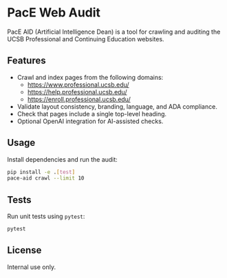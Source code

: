# PacE Web Audit

PacE AID (Artificial Intelligence Dean) is a tool for crawling and auditing the UCSB Professional and Continuing Education websites.

## Features
- Crawl and index pages from the following domains:
  - https://www.professional.ucsb.edu/
  - https://help.professional.ucsb.edu/
  - https://enroll.professional.ucsb.edu/
- Validate layout consistency, branding, language, and ADA compliance.
- Check that pages include a single top-level heading.
- Optional OpenAI integration for AI-assisted checks.

## Usage
Install dependencies and run the audit:
```bash
pip install -e .[test]
pace-aid crawl --limit 10
```

## Tests
Run unit tests using `pytest`:
```bash
pytest
```

## License
Internal use only.
